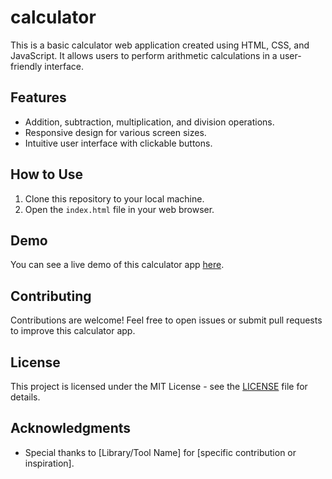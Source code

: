 # calculator

This is a basic calculator web application created using HTML, CSS, and JavaScript. It allows users to perform arithmetic calculations in a user-friendly interface.

## Features

- Addition, subtraction, multiplication, and division operations.
- Responsive design for various screen sizes.
- Intuitive user interface with clickable buttons.

## How to Use

1. Clone this repository to your local machine.
2. Open the `index.html` file in your web browser.

## Demo

You can see a live demo of this calculator app [here](#).


## Contributing

Contributions are welcome! Feel free to open issues or submit pull requests to improve this calculator app.

## License

This project is licensed under the MIT License - see the [LICENSE](LICENSE) file for details.

## Acknowledgments

- Special thanks to [Library/Tool Name] for [specific contribution or inspiration].
